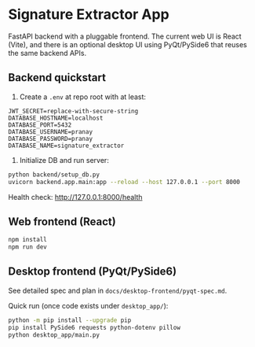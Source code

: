# Signature Extractor App

FastAPI backend with a pluggable frontend. The current web UI is React (Vite), and there is an optional desktop UI using PyQt/PySide6 that reuses the same backend APIs.

## Backend quickstart

1. Create a `.env` at repo root with at least:

```env
JWT_SECRET=replace-with-secure-string
DATABASE_HOSTNAME=localhost
DATABASE_PORT=5432
DATABASE_USERNAME=pranay
DATABASE_PASSWORD=pranay
DATABASE_NAME=signature_extractor
```

1. Initialize DB and run server:

```zsh
python backend/setup_db.py
uvicorn backend.app.main:app --reload --host 127.0.0.1 --port 8000
```

Health check: <http://127.0.0.1:8000/health>

## Web frontend (React)

```zsh
npm install
npm run dev
```

## Desktop frontend (PyQt/PySide6)

See detailed spec and plan in `docs/desktop-frontend/pyqt-spec.md`.

Quick run (once code exists under `desktop_app/`):

```zsh
python -m pip install --upgrade pip
pip install PySide6 requests python-dotenv pillow
python desktop_app/main.py
```
